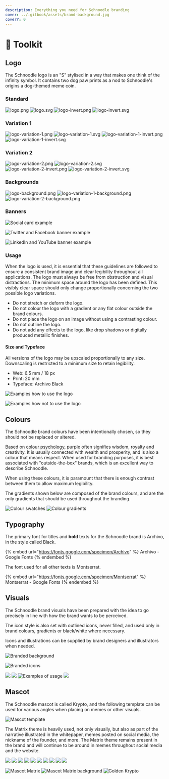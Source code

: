```yaml
---
description: Everything you need for Schnoodle branding
cover: ../.gitbook/assets/brand-background.jpg
coverY: 0
---
```


# 🧰 Toolkit

## Logo

The Schnoodle logo is an "S" stylised in a way that makes one think of the infinity symbol. It contains two dog paw prints as a nod to Schnoodle's origins a dog-themed meme coin.

### Standard

![logo.png](../.gitbook/assets/logo.png) ![logo.svg](../.gitbook/assets/logo.svg) ![logo-invert.png](../.gitbook/assets/logo-invert.png) ![logo-invert.svg](../.gitbook/assets/logo-invert.svg)

### Variation 1

![logo-variation-1.png](../.gitbook/assets/logo-variation-1.png) ![logo-variation-1.svg](../.gitbook/assets/logo-variation-1.svg) ![logo-variation-1-invert.png](../.gitbook/assets/logo-variation-1-invert.png) ![logo-variation-1-invert.svg](../.gitbook/assets/logo-variation-1-invert.svg)

### Variation 2

![logo-variation-2.png](../.gitbook/assets/logo-variation-2.png) ![logo-variation-2.svg](../.gitbook/assets/logo-variation-2.svg) ![logo-variation-2-invert.png](../.gitbook/assets/logo-variation-2-invert.png) ![logo-variation-2-invert.svg](../.gitbook/assets/logo-variation-2-invert.svg)

### Backgrounds

![logo-background.png](../.gitbook/assets/logo-background.png) ![logo-variation-1-background.png](../.gitbook/assets/logo-variation-1-background.png) ![logo-variation-2-background.png](../.gitbook/assets/logo-variation-2-background.png)

### Banners

![Social card example](../.gitbook/assets/logo-social.png)

![Twitter and Facebook banner example](../.gitbook/assets/logo-banner-1.png)

![LinkedIn and YouTube banner example](../.gitbook/assets/logo-banner-2.png)

### Usage

When the logo is used, it is essential that these guidelines are followed to ensure a consistent brand image and clear legibility throughout all applications. The logo must always be free from obstruction and visual distractions. The minimum space around the logo has been defined. This visibly clear space should only change proportionally concerning the two possible logo variations.

* Do not stretch or deform the logo.
* Do not colour the logo with a gradient or any flat colour outside the brand colours.
* Do not place the logo on an image without using a contrasting colour.
* Do not outline the logo.
* Do not add any effects to the logo, like drop shadows or digitally produced metallic finishes.

#### Size and Typeface

All versions of the logo may be upscaled proportionally to any size. Downscaling is restricted to a minimum size to retain legibility.

* Web: 6.5 mm / 18 px
* Print: 20 mm
* Typeface: Archivo Black

![Examples how to use the logo](../.gitbook/assets/logo-how-to-use.svg)

![Examples how not to use the logo](../.gitbook/assets/logo-how-not-to-use.svg)

## Colours

The Schnoodle brand colours have been intentionally chosen, so they should not be replaced or altered.

Based on [colour psychology](https://en.wikipedia.org/wiki/Color\_psychology), purple often signifies wisdom, royalty and creativity. It is usually connected with wealth and prosperity, and is also a colour that means respect. When used for branding purposes, it is best associated with "outside-the-box" brands, which is an excellent way to describe Schnoodle.

When using these colours, it is paramount that there is enough contrast between them to allow maximum legibility.

The gradients shown below are composed of the brand colours, and are the only gradients that should be used throughout the branding.

![Colour swatches](../.gitbook/assets/branding-colour-swatches.svg) ![Colour gradients](../.gitbook/assets/branding-colour-gradients.svg)

## Typography

The primary font for titles and **bold** texts for the Schnoodle brand is Archivo, in the style called Black.

{% embed url="https://fonts.google.com/specimen/Archivo" %}
Archivo - Google Fonts
{% endembed %}

The font used for all other texts is Montserrat.

{% embed url="https://fonts.google.com/specimen/Montserrat" %}
Montserrat - Google Fonts
{% endembed %}

## Visuals

The Schnoodle brand visuals have been prepared with the idea to go precisely in line with how the brand wants to be perceived.

The icon style is also set with outlined icons, never filled, and used only in brand colours, gradients or black/white where necessary.

Icons and illustrations can be supplied by brand designers and illustrators when needed.

![Branded background](../.gitbook/assets/brand-background.jpg)

![Branded icons](../.gitbook/assets/brand-icons.svg)

![](../.gitbook/assets/brand-example-1.jpg) ![](../.gitbook/assets/brand-example-2.jpg) ![Examples of usage](../.gitbook/assets/brand-example-3.jpg) ![](../.gitbook/assets/brand-example-4.jpg)

## Mascot

The Schnoodle mascot is called Krypto, and the following template can be used for various angles when placing on memes or other visuals.

![Mascot template](../.gitbook/assets/mascot-template.png)

The Matrix theme is heavily used, not only visually, but also as part of the narrative illustrated in the whitepaper, memes posted on social media, the nickname of the founder, and more. The Matrix theme remains present in the brand and will continue to be around in memes throughout social media and the website.

![](../.gitbook/assets/mascot-shades-10.png) ![](../.gitbook/assets/mascot-shades-9.png) ![](../.gitbook/assets/mascot-shades-8.png) ![](../.gitbook/assets/mascot-shades-7.png) ![](../.gitbook/assets/mascot-shades-6.png) ![](../.gitbook/assets/mascot-shades-5.png) ![](../.gitbook/assets/mascot-shades-4.png) ![](../.gitbook/assets/mascot-shades-3.png) ![](../.gitbook/assets/mascot-shades-2.png) ![](../.gitbook/assets/mascot-shades-1.png)

![Mascot Matrix](../.gitbook/assets/mascot-matrix.png) ![Mascot Matrix background](../.gitbook/assets/mascot-matrix-bg.png) ![Golden Krypto](../.gitbook/assets/mascot-golden.png)
